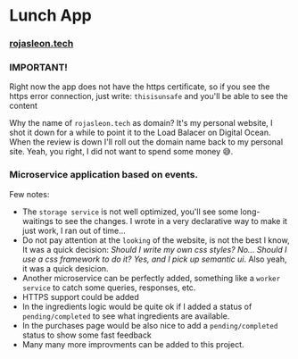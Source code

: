 # Lunch App

### [rojasleon.tech](https://rojasleon.tech/)

### IMPORTANT!

Right now the app does not have the https certificate, so if you see the https error connection, just write: `thisisunsafe` and you'll be able to see the content

Why the name of `rojasleon.tech` as domain?
It's my personal website, I shot it down for a while to point it to the Load Balacer on Digital Ocean.
When the review is down I'll roll out the domain name back to my personal site.
Yeah, you right, I did not want to spend some money 😅.

### Microservice application based on events.

Few notes:

- The `storage service` is not well optimized, you'll see some long-waitings to see the changes. I wrote in a very declarative way to make it just work, I ran out of time...
- Do not pay attention at the `looking` of the website, is not the best I know, It was a quick decision: _Should I write my own css styles? No... Should I use a css framework to do it? Yes, and I pick up semantic ui_. Also yeah, it was a quick desicion.
- Another microservice can be perfectly added, something like a `worker service` to catch some queries, responses, etc.
- HTTPS support could be added
- In the ingredients logic would be quite ok if I added a status of `pending/completed` to see what ingredients are available.
- In the purchases page would be also nice to add a `pending/completed` status to show some fast feedback
- Many many more improvments can be added to this project.
